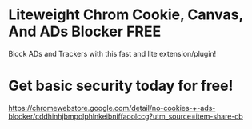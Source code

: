 # Liteweight Chrom Cookie, Canvas, And ADs Blocker FREE

Block ADs and Trackers with this fast and lite extension/plugin!

# Get basic security today for free!

https://chromewebstore.google.com/detail/no-cookies-+-ads-blocker/cddhinhjbmpolphlnkeibniffaoolccg?utm_source=item-share-cb
